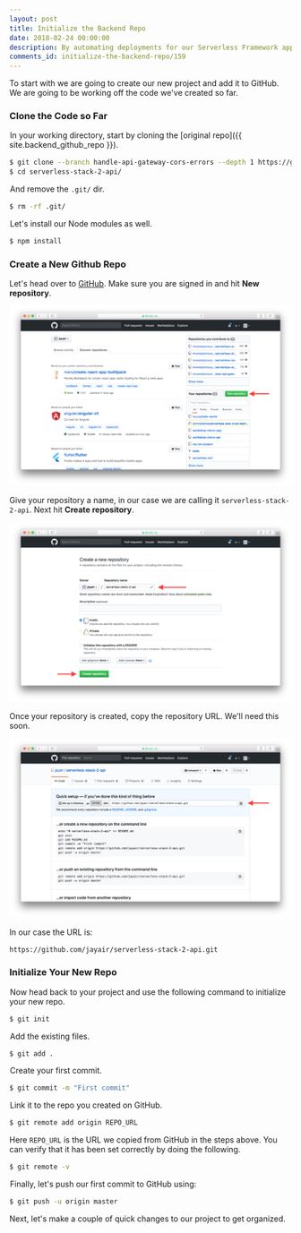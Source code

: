 ```yaml
---
layout: post
title: Initialize the Backend Repo
date: 2018-02-24 00:00:00
description: By automating deployments for our Serverless Framework app, we can simply git push to deploy our app to production. To do so, start by adding your serverless app repo to Git.
comments_id: initialize-the-backend-repo/159
---
```


To start with we are going to create our new project and add it to GitHub. We are going to be working off the code we've created so far.

### Clone the Code so Far

<img class="code-marker" src="/assets/s.png" />In your working directory, start by cloning the [original repo]({{ site.backend_github_repo }}).

``` bash
$ git clone --branch handle-api-gateway-cors-errors --depth 1 https://github.com/AnomalyInnovations/serverless-stack-demo-api.git serverless-stack-2-api/
$ cd serverless-stack-2-api/
```

<img class="code-marker" src="/assets/s.png" />And remove the `.git/` dir.

``` bash
$ rm -rf .git/
```

<img class="code-marker" src="/assets/s.png" />Let's install our Node modules as well.

``` bash
$ npm install
```

### Create a New Github Repo

Let's head over to [GitHub](https://github.com). Make sure you are signed in and hit **New repository**.

![Create new GitHub repository screenshot](/assets/part2/create-new-github-repository.png)

Give your repository a name, in our case we are calling it `serverless-stack-2-api`. Next hit **Create repository**.

![Name new GitHub repository screenshot](/assets/part2/name-new-github-repository.png)

Once your repository is created, copy the repository URL. We'll need this soon.

![Copy new GitHub repo url screenshot](/assets/part2/copy-new-github-repo-url.png)

In our case the URL is:

```
https://github.com/jayair/serverless-stack-2-api.git
```

### Initialize Your New Repo

<img class="code-marker" src="/assets/s.png" />Now head back to your project and use the following command to initialize your new repo.

``` bash
$ git init
```

<img class="code-marker" src="/assets/s.png" />Add the existing files.

``` bash
$ git add .
```

<img class="code-marker" src="/assets/s.png" />Create your first commit.

``` bash
$ git commit -m "First commit"
```

<img class="code-marker" src="/assets/s.png" />Link it to the repo you created on GitHub.

``` bash
$ git remote add origin REPO_URL
```

Here `REPO_URL` is the URL we copied from GitHub in the steps above. You can verify that it has been set correctly by doing the following.

``` bash
$ git remote -v
```

<img class="code-marker" src="/assets/s.png" />Finally, let's push our first commit to GitHub using:

``` bash
$ git push -u origin master
```

Next, let's make a couple of quick changes to our project to get organized.
